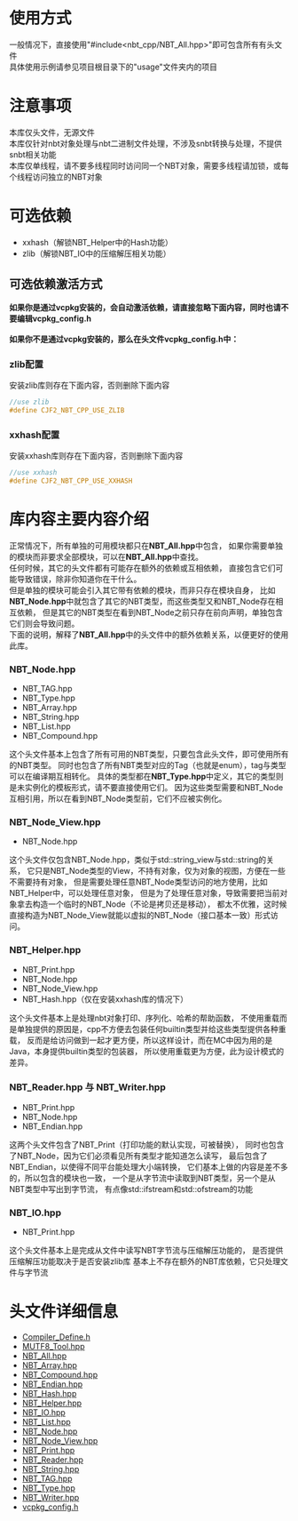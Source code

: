 ﻿# 使用方式
一般情况下，直接使用\"#include<nbt_cpp\/NBT_All.hpp>\"即可包含所有有头文件</br>
具体使用示例请参见项目根目录下的\"usage\"文件夹内的项目</br>

# 注意事项
本库仅头文件，无源文件</br>
本库仅针对nbt对象处理与nbt二进制文件处理，不涉及snbt转换与处理，不提供snbt相关功能</br>
本库仅单线程，请不要多线程同时访问同一个NBT对象，需要多线程请加锁，或每个线程访问独立的NBT对象</br>

# 可选依赖
- xxhash（解锁NBT_Helper中的Hash功能）
- zlib（解锁NBT_IO中的压缩解压相关功能）

## 可选依赖激活方式
**如果你是通过vcpkg安装的，会自动激活依赖，请直接忽略下面内容，同时也请不要编辑vcpkg_config.h**</br>
</br>
**如果你不是通过vcpkg安装的，那么在头文件vcpkg_config.h中：**</br>
### zlib配置
安装zlib库则存在下面内容，否则删除下面内容</br>
```cpp
//use zlib
#define CJF2_NBT_CPP_USE_ZLIB
```
### xxhash配置
安装xxhash库则存在下面内容，否则删除下面内容</br>
```cpp
//use xxhash
#define CJF2_NBT_CPP_USE_XXHASH
```

# 库内容主要内容介绍
正常情况下，所有单独的可用模块都只在**NBT_All.hpp**中包含，
如果你需要单独的模块而非要求全部模块，可以在**NBT_All.hpp**中查找。
</br>
任何时候，其它的头文件都有可能存在额外的依赖或互相依赖，
直接包含它们可能导致错误，除非你知道你在干什么。
</br>
但是单独的模块可能会引入其它带有依赖的模块，而非只存在模块自身，
比如**NBT_Node.hpp**中就包含了其它的NBT类型，而这些类型又和NBT_Node存在相互依赖，
但是其它的NBT类型在看到NBT_Node之前只存在前向声明，单独包含它们则会导致问题。
</br>
下面的说明，解释了**NBT_All.hpp**中的头文件中的额外依赖关系，以便更好的使用此库。
</br>
### NBT_Node.hpp
- NBT_TAG.hpp
- NBT_Type.hpp
- NBT_Array.hpp
- NBT_String.hpp
- NBT_List.hpp
- NBT_Compound.hpp

这个头文件基本上包含了所有可用的NBT类型，只要包含此头文件，即可使用所有的NBT类型。
同时也包含了所有NBT类型对应的Tag（也就是enum），tag与类型可以在编译期互相转化。
具体的类型都在**NBT_Type.hpp**中定义，其它的类型则是未实例化的模板形式，请不要直接使用它们。
因为这些类型需要和NBT_Node互相引用，所以在看到NBT_Node类型前，它们不应被实例化。

### NBT_Node_View.hpp
- NBT_Node.hpp

这个头文件仅包含NBT_Node.hpp，类似于std::string_view与std::string的关系，
它只是NBT_Node类型的View，不持有对象，仅为对象的视图，方便在一些不需要持有对象，
但是需要处理任意NBT_Node类型访问的地方使用，比如NBT_Helper中，可以处理任意对象，
但是为了处理任意对象，导致需要把当前对象拿去构造一个临时的NBT_Node（不论是拷贝还是移动），
都太不优雅，这时候直接构造为NBT_Node_View就能以虚拟的NBT_Node（接口基本一致）形式访问。

### NBT_Helper.hpp
- NBT_Print.hpp
- NBT_Node.hpp
- NBT_Node_View.hpp
- NBT_Hash.hpp（仅在安装xxhash库的情况下）

这个头文件基本上是处理nbt对象打印、序列化、哈希的帮助函数，
不使用重载而是单独提供的原因是，cpp不方便去包装任何builtin类型并给这些类型提供各种重载，
反而是给访问做到一起才更方便，所以这样设计，而在MC中因为用的是Java，本身提供builtin类型的包装器，
所以使用重载更为方便，此为设计模式的差异。

### NBT_Reader.hpp 与 NBT_Writer.hpp
- NBT_Print.hpp
- NBT_Node.hpp
- NBT_Endian.hpp

这两个头文件包含了NBT_Print（打印功能的默认实现，可被替换），
同时也包含了NBT_Node，因为它们必须看见所有类型才能知道怎么读写，
最后包含了NBT_Endian，以使得不同平台能处理大小端转换，
它们基本上做的内容是差不多的，所以包含的模块也一致，
一个是从字节流中读取到NBT类型，另一个是从NBT类型中写出到字节流，
有点像std::ifstream和std::ofstream的功能

### NBT_IO.hpp
- NBT_Print.hpp

这个头文件基本上是完成从文件中读写NBT字节流与压缩解压功能的，
是否提供压缩解压功能取决于是否安装zlib库
基本上不存在额外的NBT库依赖，它只处理文件与字节流


# 头文件详细信息
- [Compiler_Define.h](Compiler_Define.md)
- [MUTF8_Tool.hpp](MUTF8_Tool.md)
- [NBT_All.hpp](NBT_All.md)
- [NBT_Array.hpp](NBT_Array.md)
- [NBT_Compound.hpp](NBT_Compound.md)
- [NBT_Endian.hpp](NBT_Endian.md)
- [NBT_Hash.hpp](NBT_Hash.md)
- [NBT_Helper.hpp](NBT_Helper.md)
- [NBT_IO.hpp](NBT_IO.md)
- [NBT_List.hpp](NBT_List.md)
- [NBT_Node.hpp](NBT_Node.md)
- [NBT_Node_View.hpp](NBT_Node_View.md)
- [NBT_Print.hpp](NBT_Print.md)
- [NBT_Reader.hpp](NBT_Reader.md)
- [NBT_String.hpp](NBT_String.md)
- [NBT_TAG.hpp](NBT_TAG.md)
- [NBT_Type.hpp](NBT_Type.md)
- [NBT_Writer.hpp](NBT_Writer.md)
- [vcpkg_config.h](vcpkg_config.md)